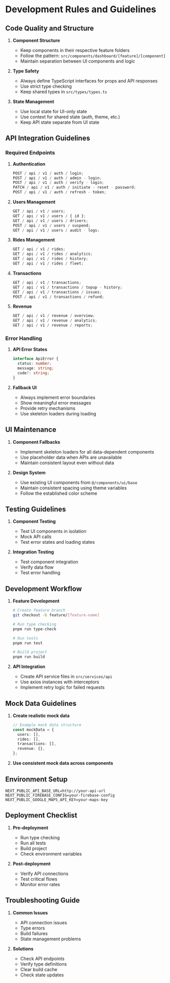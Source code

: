 # Development Rules and Guidelines

## Code Quality and Structure

1. **Component Structure**

   - Keep components in their respective feature folders
   - Follow the pattern: `src/components/dashboard/[feature]/[component]`
   - Maintain separation between UI components and logic

2. **Type Safety**

   - Always define TypeScript interfaces for props and API responses
   - Use strict type checking
   - Keep shared types in `src/types/types.ts`

3. **State Management**
   - Use local state for UI-only state
   - Use context for shared state (auth, theme, etc.)
   - Keep API state separate from UI state

## API Integration Guidelines

### Required Endpoints

1. **Authentication**

   ```typescript
   POST / api / v1 / auth / login;
   POST / api / v1 / auth / admin - login;
   POST / api / v1 / auth / verify - login;
   PATCH / api / v1 / auth / initiate - reset - password;
   POST / api / v1 / auth / refresh - token;
   ```

2. **Users Management**

   ```typescript
   GET / api / v1 / users;
   GET / api / v1 / users / { id };
   GET / api / v1 / users / drivers;
   POST / api / v1 / users / suspend;
   GET / api / v1 / users / audit - logs;
   ```

3. **Rides Management**

   ```typescript
   GET / api / v1 / rides;
   GET / api / v1 / rides / analytics;
   GET / api / v1 / rides / history;
   GET / api / v1 / rides / fleet;
   ```

4. **Transactions**

   ```typescript
   GET / api / v1 / transactions;
   GET / api / v1 / transactions / topup - history;
   GET / api / v1 / transactions / issues;
   POST / api / v1 / transactions / refund;
   ```

5. **Revenue**
   ```typescript
   GET / api / v1 / revenue / overview;
   GET / api / v1 / revenue / analytics;
   GET / api / v1 / revenue / reports;
   ```

### Error Handling

1. **API Error States**

   ```typescript
   interface ApiError {
     status: number;
     message: string;
     code?: string;
   }
   ```

2. **Fallback UI**
   - Always implement error boundaries
   - Show meaningful error messages
   - Provide retry mechanisms
   - Use skeleton loaders during loading

## UI Maintenance

1. **Component Fallbacks**

   - Implement skeleton loaders for all data-dependent components
   - Use placeholder data when APIs are unavailable
   - Maintain consistent layout even without data

2. **Design System**
   - Use existing UI components from `@/components/ui/base`
   - Maintain consistent spacing using theme variables
   - Follow the established color scheme

## Testing Guidelines

1. **Component Testing**

   - Test UI components in isolation
   - Mock API calls
   - Test error states and loading states

2. **Integration Testing**
   - Test component integration
   - Verify data flow
   - Test error handling

## Development Workflow

1. **Feature Development**

   ```bash
   # Create feature branch
   git checkout -b feature/[feature-name]

   # Run type checking
   pnpm run type-check

   # Run tests
   pnpm run test

   # Build project
   pnpm run build
   ```

2. **API Integration**
   - Create API service files in `src/services/api`
   - Use axios instances with interceptors
   - Implement retry logic for failed requests

## Mock Data Guidelines

1. **Create realistic mock data**

   ```typescript
   // Example mock data structure
   const mockData = {
     users: [],
     rides: [],
     transactions: [],
     revenue: {},
   };
   ```

2. **Use consistent mock data across components**

## Environment Setup

```env
NEXT_PUBLIC_API_BASE_URL=http://your-api-url
NEXT_PUBLIC_FIREBASE_CONFIG=your-firebase-config
NEXT_PUBLIC_GOOGLE_MAPS_API_KEY=your-maps-key
```

## Deployment Checklist

1. **Pre-deployment**

   - Run type checking
   - Run all tests
   - Build project
   - Check environment variables

2. **Post-deployment**
   - Verify API connections
   - Test critical flows
   - Monitor error rates

## Troubleshooting Guide

1. **Common Issues**

   - API connection issues
   - Type errors
   - Build failures
   - State management problems

2. **Solutions**
   - Check API endpoints
   - Verify type definitions
   - Clear build cache
   - Check state updates
